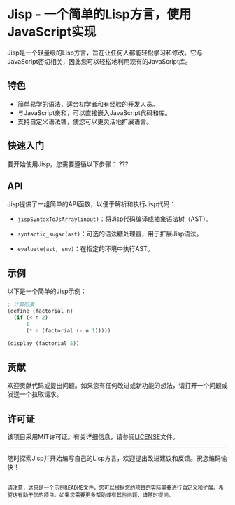 # Jisp - 一个简单的Lisp方言，使用JavaScript实现

Jisp是一个轻量级的Lisp方言，旨在让任何人都能轻松学习和修改。它与JavaScript密切相关，因此您可以轻松地利用现有的JavaScript库。

## 特色

- 简单易学的语法，适合初学者和有经验的开发人员。
- 与JavaScript亲和，可以直接嵌入JavaScript代码和库。
- 支持自定义语法糖，使您可以更灵活地扩展语言。

## 快速入门

要开始使用Jisp，您需要遵循以下步骤：
???

## API

Jisp提供了一组简单的API函数，以便于解析和执行Jisp代码：

- `jispSyntaxToJsArray(input)`：将Jisp代码编译成抽象语法树（AST）。

- `syntactic_sugar(ast)`：可选的语法糖处理器，用于扩展Jisp语法。

- `evaluate(ast, env)`：在指定的环境中执行AST。

## 示例

以下是一个简单的Jisp示例：

```lisp
; 计算阶乘
(define (factorial n)
  (if (< n 2)
      1
      (* n (factorial (- n 1)))))
      
(display (factorial 5))
```

## 贡献

欢迎贡献代码或提出问题。如果您有任何改进或新功能的想法，请打开一个问题或发送一个拉取请求。

## 许可证

该项目采用MIT许可证。有关详细信息，请参阅[LICENSE](LICENSE)文件。

---

随时探索Jisp并开始编写自己的Lisp方言，欢迎提出改进建议和反馈。祝您编码愉快！
```

请注意，这只是一个示例README文件，您可以根据您的项目的实际需要进行自定义和扩展。希望这有助于您的项目。如果您需要更多帮助或有其他问题，请随时提问。